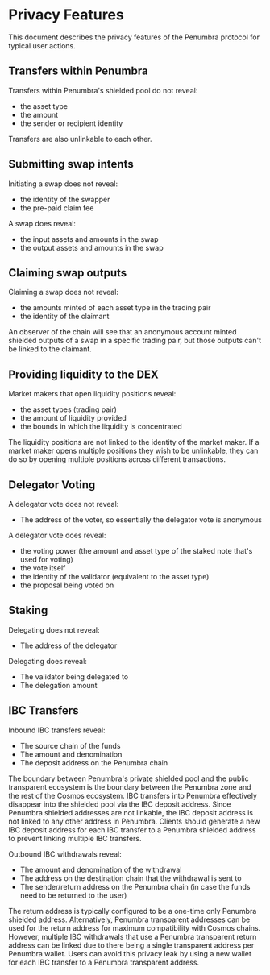 # Privacy Features

This document describes the privacy features of the Penumbra protocol for typical user actions.

## Transfers within Penumbra

Transfers within Penumbra's shielded pool do not reveal:
* the asset type
* the amount
* the sender or recipient identity

Transfers are also unlinkable to each other.

## Submitting swap intents

Initiating a swap does not reveal:
* the identity of the swapper
* the pre-paid claim fee

A swap does reveal:
* the input assets and amounts in the swap
* the output assets and amounts in the swap

## Claiming swap outputs

Claiming a swap does not reveal:
* the amounts minted of each asset type in the trading pair
* the identity of the claimant

An observer of the chain will see that an anonymous account minted shielded outputs of a swap in a specific trading pair, but those outputs can't be linked to the claimant.

## Providing liquidity to the DEX

Market makers that open liquidity positions reveal:
* the asset types (trading pair)
* the amount of liquidity provided
* the bounds in which the liquidity is concentrated

The liquidity positions are not linked to the identity of the market maker. If a market maker opens multiple positions they wish to be unlinkable, they can do so by opening multiple positions across different transactions.

## Delegator Voting

A delegator vote does not reveal:
* The address of the voter, so essentially the delegator vote is anonymous

A delegator vote does reveal:
* the voting power (the amount and asset type of the staked note that's used for voting)
* the vote itself
* the identity of the validator (equivalent to the asset type)
* the proposal being voted on

## Staking

Delegating does not reveal:
* The address of the delegator

Delegating does reveal:
* The validator being delegated to
* The delegation amount

## IBC Transfers

Inbound IBC transfers reveal:
* The source chain of the funds
* The amount and denomination
* The deposit address on the Penumbra chain

The boundary between Penumbra's private shielded pool and the public transparent ecosystem is the boundary between the Penumbra zone and the rest of the Cosmos ecosystem. IBC transfers into Penumbra effectively disappear into the shielded pool via the IBC deposit address. Since Penumbra shielded addresses are not linkable, the IBC deposit address is not linked to any other address in Penumbra. Clients should generate a new IBC deposit address for each IBC transfer to a Penumbra shielded address to prevent linking multiple IBC transfers.

Outbound IBC withdrawals reveal:
* The amount and denomination of the withdrawal
* The address on the destination chain that the withdrawal is sent to
* The sender/return address on the Penumbra chain (in case the funds need to be returned to the user)

The return address is typically configured to be a one-time only Penumbra shielded address. Alternatively, Penumbra transparent addresses can be used for the return address for maximum compatibility with Cosmos chains. However, multiple IBC withdrawals that use a Penumbra transparent return address can be linked due to there being a single transparent address per Penumbra wallet. Users can avoid this privacy leak by using a new wallet for each IBC transfer to a Penumbra transparent address.
